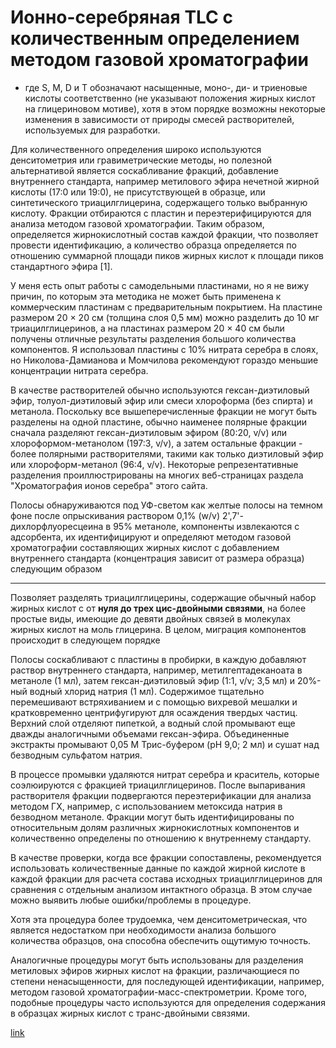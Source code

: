 # Ионно-серебряная TLC с количественным определением методом газовой хроматографии

- где S, M, D и T обозначают насыщенные, моно-, ди- и триеновые кислоты соответственно (не указывают положения жирных кислот на глицериновом мотиве), хотя в этом порядке возможны некоторые изменения в зависимости от природы смесей растворителей, используемых для разработки.

Для количественного определения широко используются денситометрия или гравиметрические методы, но полезной альтернативой является соскабливание фракций, добавление внутреннего стандарта, например метилового эфира нечетной жирной кислоты (17:0 или 19:0), не присутствующей в образце, или синтетического триацилглицерина, содержащего только выбранную кислоту. Фракции отбираются с пластин и переэтерифицируются для анализа методом газовой хроматографии. Таким образом, определяется жирнокислотный состав каждой фракции, что позволяет провести идентификацию, а количество образца определяется по отношению суммарной площади пиков жирных кислот к площади пиков стандартного эфира [1].

У меня есть опыт работы с самодельными пластинами, но я не вижу причин, по которым эта методика не может быть применена к коммерческим пластинам с предварительным покрытием. На пластине размером 20 × 20 см (толщина слоя 0,5 мм) можно разделить до 10 мг триацилглицеринов, а на пластинах размером 20 × 40 см были получены отличные результаты разделения большого количества компонентов. Я использовал пластины с 10% нитрата серебра в слоях, но Николова-Дамианова и Момчилова рекомендуют гораздо меньшие концентрации нитрата серебра.

В качестве растворителей обычно используются гексан-диэтиловый эфир, толуол-диэтиловый эфир или смеси хлороформа (без спирта) и метанола. Поскольку все вышеперечисленные фракции не могут быть разделены на одной пластине, обычно наименее полярные фракции сначала разделяют гексан-диэтиловым эфиром (80:20, v/v) или хлороформом-метанолом (197:3, v/v), а затем остальные фракции - более полярными растворителями, такими как только диэтиловый эфир или хлороформ-метанол (96:4, v/v). Некоторые репрезентативные разделения проиллюстрированы на многих веб-страницах раздела "Хроматография ионов серебра" этого сайта.

Полосы обнаруживаются под УФ-светом как желтые полосы на темном фоне после опрыскивания раствором 0,1% (w/v) 2',7'-дихлорфлуоресцеина в 95% метаноле, компоненты извлекаются с адсорбента, их идентифицируют и определяют методом газовой хроматографии составляющих жирных кислот с добавлением внутреннего стандарта (концентрация зависит от размера образца) следующим образом


***

Позволяет разделять триацилглицерины, содержащие обычный набор жирных кислот с от **нуля до трех цис-двойными связями**, на более простые виды, имеющие до девяти двойных связей в молекулах жирных кислот на моль глицерина. В целом, миграция компонентов происходит в следующем порядке

Полосы соскабливают с пластины в пробирки, в каждую добавляют раствор внутреннего стандарта, например, метилгептадеканоата в метаноле (1 мл), затем гексан-диэтиловый эфир (1:1, v/v; 3,5 мл) и 20%-ный водный хлорид натрия (1 мл). Содержимое тщательно перемешивают встряхиванием и с помощью вихревой мешалки и кратковременно центрифугируют для осаждения твердых частиц. Верхний слой отделяют пипеткой, а водный слой промывают еще дважды аналогичными объемами гексан-эфира. Объединенные экстракты промывают 0,05 М Трис-буфером (pH 9,0; 2 мл) и сушат над безводным сульфатом натрия.

В процессе промывки удаляются нитрат серебра и краситель, которые соэлюируются с фракцией триацилглицеринов. После выпаривания растворителя фракции подвергаются переэтерификации для анализа методом ГХ, например, с использованием метоксида натрия в безводном метаноле. Фракции могут быть идентифицированы по относительным долям различных жирнокислотных компонентов и количественно определены по отношению к внутреннему стандарту.

В качестве проверки, когда все фракции сопоставлены, рекомендуется использовать количественные данные по каждой жирной кислоте в каждой фракции для расчета состава исходных триацилглицеринов для сравнения с отдельным анализом интактного образца. В этом случае можно выявить любые ошибки/проблемы в процедуре.

Хотя эта процедура более трудоемка, чем денситометрическая, что является недостатком при необходимости анализа большого количества образцов, она способна обеспечить ощутимую точность.

Аналогичные процедуры могут быть использованы для разделения метиловых эфиров жирных кислот на фракции, различающиеся по степени ненасыщенности, для последующей идентификации, например, методом газовой хроматографии-масс-спектрометрии. Кроме того, подобные процедуры часто используются для определения содержания в образцах жирных кислот с транс-двойными связями.

[link](https://lipidlibrary.aocs.org/lipid-analysis/silver-ion-chromatography-of-lipids/silver-ion-tlc-with-quantification-by-a-gas-chromatography-method)